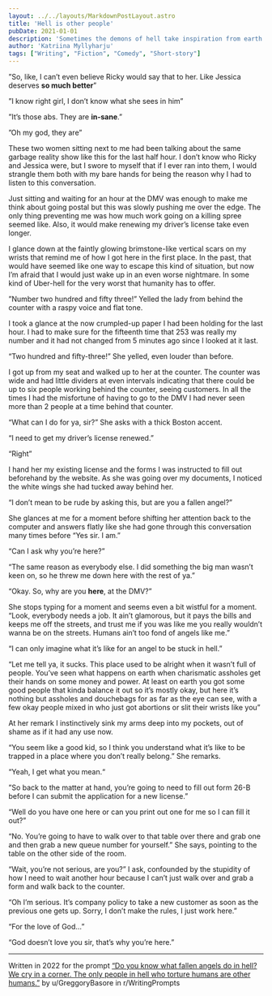 ```yaml
---
layout: ../../layouts/MarkdownPostLayout.astro
title: 'Hell is other people'
pubDate: 2021-01-01
description: 'Sometimes the demons of hell take inspiration from earth'
author: 'Katriina Myllyharju'
tags: ["Writing", "Fiction", "Comedy", "Short-story"]
---
```

”So, like, I can’t even believe Ricky would say that to her. Like Jessica deserves **so much better**”

”I know right girl, I don’t know what she sees in him”

”It’s those abs. They are **in-sane**.”

”Oh my god, they are”

These two women sitting next to me had been talking about the same garbage reality show like this for the last half hour. I don’t know who Ricky and Jessica were, but I swore to myself that if I ever ran into them, I would strangle them both with my bare hands for being the reason why I had to listen to this conversation.

Just sitting and waiting for an hour at the DMV was enough to make me think about going postal but this was slowly pushing me over the edge. The only thing preventing me was how much work going on a killing spree seemed like. Also, it would make renewing my driver’s license take even longer.

I glance down at the faintly glowing brimstone-like vertical scars on my wrists that remind me of how I got here in the first place. In the past, that would have seemed like one way to escape this kind of situation, but now I’m afraid that I would just wake up in an even worse nightmare. In some kind of Uber-hell for the very worst that humanity has to offer.

”Number two hundred and fifty three!” Yelled the lady from behind the counter with a raspy voice and flat tone.

I took a glance at the now crumpled-up paper I had been
holding for the last hour. I had to make sure for the fifteenth time that 253 was really my number and it had not changed from 5 minutes ago since I looked at it last.

“Two hundred and fifty-three!” She yelled, even louder than before.

I got up from my seat and walked up to her at the counter. The counter was wide and had little dividers at even intervals indicating that there could be up to six people working behind the counter, seeing customers. In all the times I had the misfortune of having to go to the DMV I had never seen more than 2 people at a time behind that counter.

“What can I do for ya, sir?” She asks with a thick Boston accent.

“I need to get my driver’s license renewed.”

“Right”

I hand her my existing license and the forms I was instructed to fill out beforehand by the website. As she was going over my documents, I noticed the white wings she had tucked away behind her.

“I don’t mean to be rude by asking this, but are you a fallen angel?”

She glances at me for a moment before shifting her attention back to the computer and answers flatly like she had gone through this conversation many times before “Yes sir. I am.”

“Can I ask why you’re here?”

“The same reason as everybody else. I did something the big man wasn’t keen on, so he threw me down here with the rest of ya.”

“Okay. So, why are you **here**, at the DMV?”

She stops typing for a moment and seems even a bit wistful for a moment. “Look, everybody needs a job. It ain’t glamorous, but it pays the bills and keeps me off the streets, and trust me if you was like me you really wouldn’t wanna be on the streets. Humans ain’t too fond of angels like me.”

“I can only imagine what it’s like for an angel to be stuck in hell.”

“Let me tell ya, it sucks. This place used to be alright when it wasn’t full of people. You’ve seen what happens on earth when charismatic assholes get their hands on some money and power. At least on earth you got some good people that kinda balance it out so it’s mostly okay, but here it’s nothing but assholes and douchebags for as far as the eye can see, with a few okay people mixed in who just got abortions or slit their wrists like you”

At her remark I instinctively sink my arms deep into my pockets, out of shame as if it had any use now.

“You seem like a good kid, so I think you understand what it’s like to be trapped in a place where you don’t really belong.” She remarks.

“Yeah, I get what you mean.“

”So back to the matter at hand, you’re going to need to fill out form 26-B before I can submit the application for a new license.”

“Well do you have one here or can you print out one for me so I can fill it out?”

“No. You’re going to have to walk over to that table over there and grab one and then grab a new queue number for yourself.” She says, pointing to the table on the other side of the room.

“Wait, you’re not serious, are you?” I ask, confounded by the stupidity of how I need to wait another hour because I can’t just walk over and grab a form and walk back to the counter.

“Oh I’m serious. It’s company policy to take a new customer as soon as the previous one gets up. Sorry, I don’t make the rules, I just work here.”

“For the love of God…”

“God doesn’t love you sir, that’s why you’re here.”

---

Written in 2022 for the prompt [“Do you know what fallen angels do in hell? We cry in a corner. The only people in hell who torture humans are other humans.”](https://www.reddit.com/r/WritingPrompts/comments/unvtl8/comment/i8hm2xt/?context=3) by u/GreggoryBasore in r/WritingPrompts